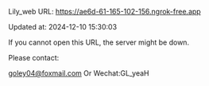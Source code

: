 Lily_web URL: https://ae6d-61-165-102-156.ngrok-free.app

Updated at: 2024-12-10 15:30:03

If you cannot open this URL, the server might be down.

Please contact: 

goley04@foxmail.com Or Wechat:GL_yeaH